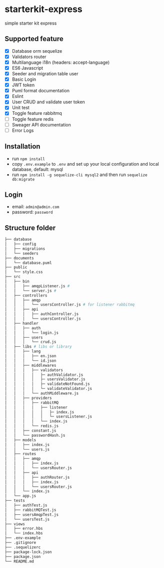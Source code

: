 # starterkit-express
simple starter kit express

## Supported feature

- [x] Database orm sequelize
- [x] Validators router
- [x] Multilanguage i18n (headers: accept-language)
- [x] ES6 Javascript
- [x] Seeder and migration table user
- [x] Basic Login
- [x] JWT token
- [x] Puml format documentation
- [x] Eslint
- [x] User CRUD and validate user token
- [x] Unit test
- [x] Toggle feature rabbitmq
- [ ] Toggle feature redis
- [ ] Sweager API documentation
- [ ] Error Logs

## Installation

- run `npm install`
- copy `.env.example` to `.env` and set up your local configuration and local database, default: mysql
- run `npm install -g sequelize-cli mysql2` and then run `sequelize db:migrate`

## Login

- email: `admin@admin.com`
- password: `password`

## Structure folder

```bash
├── database
│   ├── config
│   ├── migrations
│   └── seeders
├── documents
│   └── database.puml
├── public
│   └── style.css
├── src
│   ├── bin
│   │   ├── amqpListener.js #
│   │   └── server.js #
│   ├── controllers
│   │   ├── amqp
│   │   │   └── usersController.js # for listener rabbitmq
│   │   ├── api
│   │   │   ├── authController.js
│   │   │   └── usersController.js
│   ├── handler
│   │   ├── auth
│   │   │   └── login.js
│   │   ├── users
│   │   │   └── crud.js
│   ├── libs # libs or library
│   │   ├── lang
│   │   │   ├── en.json
│   │   │   └── id.json
│   │   ├── middlewares
│   │   │   ├── validators
│   │   │   │   ├─ authValidator.js
│   │   │   │   ├─ usersValidator.js
│   │   │   │   ├─ validateNotFound.js
│   │   │   │   └─ validateValidator.js
│   │   │   └── authMiddleware.js
│   │   ├── providers
│   │   │   ├── rabbitMQ
│   │   │   │   ├── listener
│   │   │   │   │   ├─ index.js
│   │   │   │   │   └─ usersListener.js
│   │   │   │   └── index.js
│   │   │   └── redis.js
│   │   ├── constant.js
│   │   └── passwordHash.js
│   ├── models
│   │   ├── index.js
│   │   └── users.js
│   ├── routes
│   │   ├── amqp
│   │   │   ├── index.js
│   │   │   └── usersRouter.js
│   │   ├── api
│   │   │   ├── authRouter.js
│   │   │   ├── index.js
│   │   │   └── usersRouter.js
│   │   └── index.js
│   └── app.js
├── tests
│   ├── authTest.js
│   ├── rabbitMQTest.js
│   ├── usersAmqpTest.js
│   └── usersTest.js
├── views
│   ├── error.hbs
│   └── index.hbs
├── .env-example
├── .gitignore
├── .sequelizerc
├── package-lock.json
├── package.json
└── README.md
```
